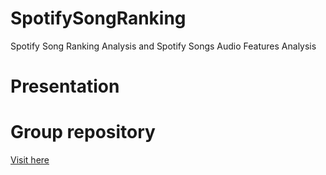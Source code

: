 # SpotifySongRanking
Spotify Song Ranking Analysis and Spotify Songs Audio Features Analysis

# Presentation

# Group repository

[Visit here](https://github.com/gurus848/COMP4462_Project)
